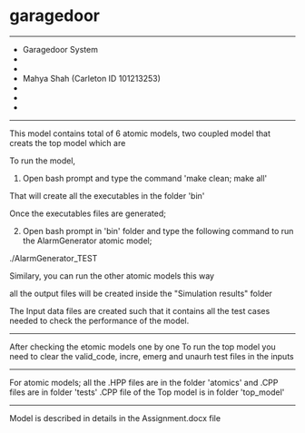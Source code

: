 # garagedoor
**************************************************
* Garagedoor System
* 
*
* Mahya Shah (Carleton ID 101213253)
* 
*
*
**************************************************
This model contains total of 6 atomic models, two coupled model that creats the top model which are

To run the model, 

 1) Open bash prompt and type the command 'make clean; make all'
 
 That will create all the executables in the folder 'bin'

 Once the executables files are generated;

  2) Open bash prompt in 'bin' folder and type the following command to run the AlarmGenerator atomic model;

./AlarmGenerator_TEST
 
  Similary, you can run the other atomic models this way

  all the output files will be created inside the "Simulation results" folder

  The Input data files are created such that it contains all the test cases needed to check the performance of the model. 
  ****************************************************************
 After checking the etomic models one by one
To run the top model you need to clear the valid_code, incre, emerg and unaurh test files in the inputs 
****************************************************************

For atomic models; all the .HPP files are in the folder 'atomics' and .CPP files are in folder 'tests'
.CPP file of the Top model is in folder 'top_model'


************************************************************
Model is described in details in the Assignment.docx file
